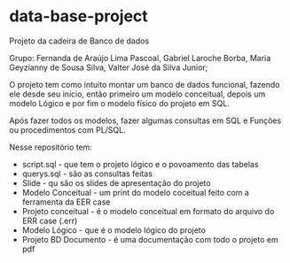 # data-base-project

Projeto da cadeira de Banco de dados 

Grupo: 
Fernanda de Araújo Lima Pascoal,
Gabriel Laroche Borba,
Maria Geyzianny de Sousa Silva,
Valter José da Silva Junior;

O projeto tem como intuito montar um banco de dados funcional, fazendo ele desde seu início, então primeiro um modelo conceitual, depois um modelo Lógico e por fim o modelo físico do projeto em SQL. 

Após fazer todos os modelos, fazer algumas consultas em SQL e Funções ou procedimentos com PL/SQL. 

Nesse repositório tem:
- script.sql - que tem o projeto lógico e o povoamento das tabelas
- querys.sql - são as consultas feitas 
- Slide - qu são os slides de apresentação do projeto 
- Modelo Conceitual - um print do modelo coceitual feito com a ferramenta da EER case 
- Projeto conceitual - é o modelo conceitual em formato do arquivo do ERR case (.err)
- Modelo Lógico - que é o modelo lógico do projeto
- Projeto BD Documento - é uma documentação com todo o projeto em pdf 
